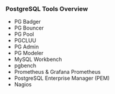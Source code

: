 ### PostgreSQL Tools Overview
* PG Badger
* PG Bouncer
* PG Pool
* PGCLUU
* PG Admin
* PG Modeler
* MySQL Workbench
* pgbench
* Prometheus & Grafana Prometheus 
* PostgreSQL Enterprise Manager (PEM)
* Nagios
